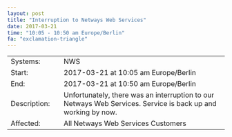 ```yaml
---
layout: post
title: "Interruption to Netways Web Services"
date: 2017-03-21
time: "10:05 - 10:50 am Europe/Berlin"
fa: "exclamation-triangle"
---
```


|                   |   |                                                                      |
|-------------------|---|----------------------------------------------------------------------|
| Systems:          |   | NWS				       |
| Start:            |   | 2017-03-21 at 10:05 am Europe/Berlin                                                  | 
| End:              |   | 2017-03-21 at 10:50 am Europe/Berlin                                  |    
| Description:      |   | Unfortunately, there was an interruption to our Netways Web Services. Service is back up and working by now. |
| Affected:         |   | All Netways Web Services Customers                                                  |
